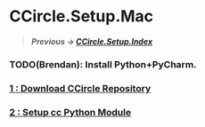 # CCircle.Setup.Mac
> ##### Previous -> [CCircle.Setup.Index](../index.md)

### TODO(Brendan): Install Python+PyCharm.
### [1 : Download CCircle Repository](../pull_ccircle/pull_ccircle.md)
### [2 : Setup cc Python Module](../cc_deps/cc_deps.md)
